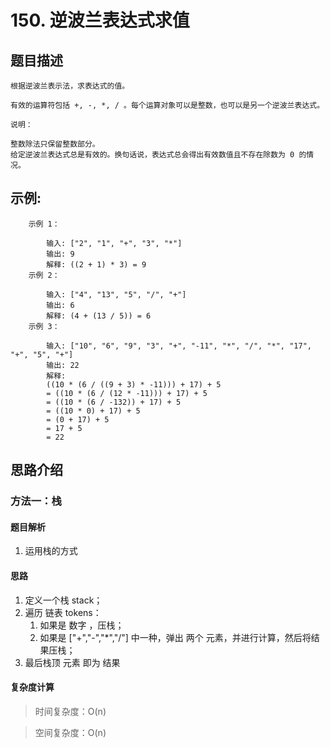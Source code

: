 # 150. 逆波兰表达式求值

## 题目描述

    根据逆波兰表示法，求表达式的值。

    有效的运算符包括 +, -, *, / 。每个运算对象可以是整数，也可以是另一个逆波兰表达式。

    说明：

    整数除法只保留整数部分。
    给定逆波兰表达式总是有效的。换句话说，表达式总会得出有效数值且不存在除数为 0 的情况。

## 示例:
```
    示例 1：

        输入: ["2", "1", "+", "3", "*"]
        输出: 9
        解释: ((2 + 1) * 3) = 9
    示例 2：

        输入: ["4", "13", "5", "/", "+"]
        输出: 6
        解释: (4 + (13 / 5)) = 6
    示例 3：

        输入: ["10", "6", "9", "3", "+", "-11", "*", "/", "*", "17", "+", "5", "+"]
        输出: 22
        解释: 
        ((10 * (6 / ((9 + 3) * -11))) + 17) + 5
        = ((10 * (6 / (12 * -11))) + 17) + 5
        = ((10 * (6 / -132)) + 17) + 5
        = ((10 * 0) + 17) + 5
        = (0 + 17) + 5
        = 17 + 5
        = 22
```

## 思路介绍

### 方法一：栈

#### 题目解析

1. 运用栈的方式 

#### 思路

1. 定义一个栈 stack；
2. 遍历 链表 tokens：
   1. 如果是 数字 ，压栈；
   2. 如果是 ["+","-","*","/"] 中一种，弹出 两个 元素，并进行计算，然后将结果压栈；
3. 最后栈顶 元素 即为 结果
   
#### 复杂度计算

> 时间复杂度：O(n)  

> 空间复杂度：O(n)  

